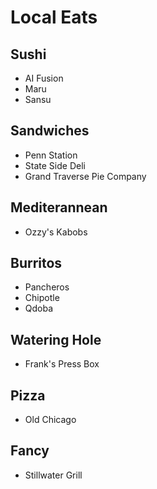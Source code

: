# Local Eats
## Sushi
 - AI Fusion
 - Maru
 - Sansu
 
## Sandwiches
 - Penn Station
 - State Side Deli
 - Grand Traverse Pie Company
 
## Mediterannean
 - Ozzy's Kabobs

## Burritos
 - Pancheros
 - Chipotle
 - Qdoba
 
## Watering Hole
 - Frank's Press Box
 
## Pizza
 - Old Chicago
 
## Fancy
 - Stillwater Grill